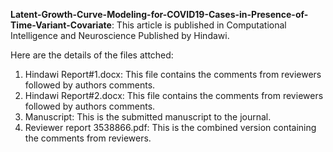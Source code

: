 **Latent-Growth-Curve-Modeling-for-COVID19-Cases-in-Presence-of-Time-Variant-Covariate**:
This article is published in Computational Intelligence and Neuroscience Published by Hindawi.

Here are the details of the files attched: 

1. Hindawi Report#1.docx: This file contains the comments from reviewers followed by authors comments.
2. Hindawi Report#2.docx: This file contains the comments from reviewers followed by authors comments.
3. Manuscript: This is the submitted manuscript to the journal.
4. Reviewer report 3538866.pdf: This is the combined version containing the comments from reviewers.  
 
